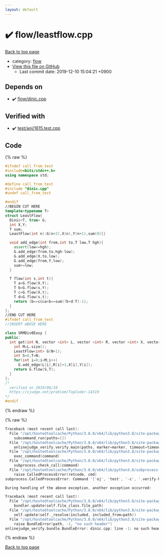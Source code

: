 ```yaml
---
layout: default
---
```


<!-- mathjax config similar to math.stackexchange -->
<script type="text/javascript" async
  src="https://cdnjs.cloudflare.com/ajax/libs/mathjax/2.7.5/MathJax.js?config=TeX-MML-AM_CHTML">
</script>
<script type="text/x-mathjax-config">
  MathJax.Hub.Config({
    TeX: { equationNumbers: { autoNumber: "AMS" }},
    tex2jax: {
      inlineMath: [ ['$','$'] ],
      processEscapes: true
    },
    "HTML-CSS": { matchFontHeight: false },
    displayAlign: "left",
    displayIndent: "2em"
  });
</script>

<script type="text/javascript" src="https://cdnjs.cloudflare.com/ajax/libs/jquery/3.4.1/jquery.min.js"></script>
<script src="https://cdn.jsdelivr.net/npm/jquery-balloon-js@1.1.2/jquery.balloon.min.js" integrity="sha256-ZEYs9VrgAeNuPvs15E39OsyOJaIkXEEt10fzxJ20+2I=" crossorigin="anonymous"></script>
<script type="text/javascript" src="../../assets/js/copy-button.js"></script>
<link rel="stylesheet" href="../../assets/css/copy-button.css" />


# :heavy_check_mark: flow/leastflow.cpp

<a href="../../index.html">Back to top page</a>

* category: <a href="../../index.html#cff5497121104c2b8e0cb41ed2083a9b">flow</a>
* <a href="{{ site.github.repository_url }}/blob/master/flow/leastflow.cpp">View this file on GitHub</a>
    - Last commit date: 2019-12-10 15:04:21 +0900




## Depends on

* :heavy_check_mark: <a href="dinic.cpp.html">flow/dinic.cpp</a>


## Verified with

* :heavy_check_mark: <a href="../../verify/test/aoj/1615.test.cpp.html">test/aoj/1615.test.cpp</a>


## Code

<a id="unbundled"></a>
{% raw %}
```cpp
#ifndef call_from_test
#include<bits/stdc++.h>
using namespace std;

#define call_from_test
#include "dinic.cpp"
#undef call_from_test

#endif
//BEGIN CUT HERE
template<typename T>
struct LeastFlow{
  Dinic<T, true> G;
  int X,Y;
  T sum;
  LeastFlow(int n):G(n+2),X(n),Y(n+1),sum(0){}

  void add_edge(int from,int to,T low,T hgh){
    assert(low<=hgh);
    G.add_edge(from,to,hgh-low);
    G.add_edge(X,to,low);
    G.add_edge(from,Y,low);
    sum+=low;
  }

  T flow(int s,int t){
    T a=G.flow(X,Y);
    T b=G.flow(s,Y);
    T c=G.flow(X,t);
    T d=G.flow(s,t);
    return (b==c&&a+b==sum)?b+d:T(-1);
  }
};
//END CUT HERE
#ifndef call_from_test
//INSERT ABOVE HERE

class SRMDiv0Easy {
public:
  int get(int N, vector <int> L, vector <int> R, vector <int> X, vector <int> Y) {
    int M=L.size();
    LeastFlow<int> G(N+1);
    int S=0,T=N;
    for(int i=0;i<M;i++)
      G.add_edge(L[i],R[i]+1,X[i],Y[i]);
    return G.flow(S,T);
  }
};
/*
  verified on 2019/06/10
  https://vjudge.net/problem/TopCoder-14319
*/
#endif

```
{% endraw %}

<a id="bundled"></a>
{% raw %}
```cpp
Traceback (most recent call last):
  File "/opt/hostedtoolcache/Python/3.8.0/x64/lib/python3.8/site-packages/onlinejudge_verify/main.py", line 173, in main
    subcommand_run(paths=[])
  File "/opt/hostedtoolcache/Python/3.8.0/x64/lib/python3.8/site-packages/onlinejudge_verify/main.py", line 70, in subcommand_run
    onlinejudge_verify.verify.main(paths, marker=marker, timeout=timeout)
  File "/opt/hostedtoolcache/Python/3.8.0/x64/lib/python3.8/site-packages/onlinejudge_verify/verify.py", line 87, in main
    exec_command(command)
  File "/opt/hostedtoolcache/Python/3.8.0/x64/lib/python3.8/site-packages/onlinejudge_verify/verify.py", line 26, in exec_command
    subprocess.check_call(command)
  File "/opt/hostedtoolcache/Python/3.8.0/x64/lib/python3.8/subprocess.py", line 364, in check_call
    raise CalledProcessError(retcode, cmd)
subprocess.CalledProcessError: Command '['oj', 'test', '-c', '.verify-helper/cache/c36a49005ac83bc17634badc8dd1bcb9/a.out', '-d', '.verify-helper/cache/c36a49005ac83bc17634badc8dd1bcb9/test', '-e', '\'"1e-8"\'']' returned non-zero exit status 2.

During handling of the above exception, another exception occurred:

Traceback (most recent call last):
  File "/opt/hostedtoolcache/Python/3.8.0/x64/lib/python3.8/site-packages/onlinejudge_verify/docs.py", line 345, in write_contents
    bundler.update(self.file_class.file_path)
  File "/opt/hostedtoolcache/Python/3.8.0/x64/lib/python3.8/site-packages/onlinejudge_verify/bundle.py", line 156, in update
    self.update(self._resolve(included, included_from=path))
  File "/opt/hostedtoolcache/Python/3.8.0/x64/lib/python3.8/site-packages/onlinejudge_verify/bundle.py", line 54, in _resolve
    raise BundleError(path, -1, "no such header")
onlinejudge_verify.bundle.BundleError: dinic.cpp: line -1: no such header

```
{% endraw %}

<a href="../../index.html">Back to top page</a>

